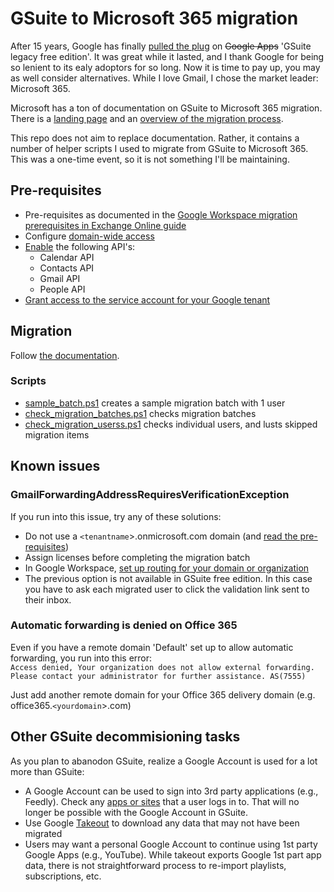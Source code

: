 # GSuite to Microsoft 365 migration
After 15 years, Google has finally [pulled the plug](https://support.google.com/a/answer/60217#faq) on ~~Google Apps~~ 'GSuite legacy free edition'. It was great while it lasted, and I thank Google for being so lenient to its ealy adoptors for so long.
Now it is time to pay up, you may as well consider alternatives. While I love Gmail, I chose the market leader: Microsoft 365.

Microsoft has a ton of documentation on GSuite to Microsoft 365 migration. There is a [landing page](https://docs.microsoft.com/en-us/Exchange/mailbox-migration/perform-g-suite-migration) and an [overview of the migration process](https://docs.microsoft.com/en-gb/exchange/mailbox-migration/how-it-all-works-in-the-backend).

This repo does not aim to replace documentation. Rather, it contains a number of helper scripts I used to migrate from GSuite to Microsoft 365. This was a one-time event, so it is not something I'll be maintaining.

## Pre-requisites
- Pre-requisites as documented in the [Google Workspace migration prerequisites in Exchange Online guide](https://docs.microsoft.com/en-us/exchange/mailbox-migration/googleworkspace-migration-prerequisites)
- Configure [domain-wide access](https://developers.google.com/admin-sdk/directory/v1/guides/delegation)
- [Enable](https://support.google.com/googleapi/answer/6158841?hl=en) the following API's:
    - Calendar API
    - Contacts API
    - Gmail API
    - People API
- [Grant access to the service account for your Google tenant](https://docs.microsoft.com/en-gb/exchange/mailbox-migration/manually-configuring-gsuite-for-migration#grant-access-to-the-service-account-for-your-google-tenant)

## Migration
Follow [the documentation](https://docs.microsoft.com/en-gb/exchange/mailbox-migration/perform-g-suite-migration).

### Scripts
- [sample_batch.ps1](./scripts/sample_batch.ps1) creates a sample migration batch with 1 user
- [check_migration_batches.ps1](./scripts/check_migration_batches.ps1) checks migration batches
- [check_migration_userss.ps1](./scripts/check_migration_users.ps1) checks individual users, and lusts skipped migration items

## Known issues
### GmailForwardingAddressRequiresVerificationException
If you run into this issue, try any of these solutions:
- Do not use a `<tenantname`>.onmicrosoft.com domain (and [read the pre-requisites](https://docs.microsoft.com/en-GB/exchange/mailbox-migration/googleworkspace-migration-prerequisites#create-a-subdomain-for-mail-routing-to-microsoft-365-or-office-365))
- Assign licenses before completing the migration batch
- In Google Workspace, [set up routing for your domain or organization](https://support.google.com/a/answer/6297084)
- The previous option is not available in GSuite free edition. In this case you have to ask each migrated user to click the validation link sent to their inbox.

### Automatic forwarding is denied on Office 365
Even if you have a remote domain 'Default' set up to allow automatic forwarding, you run into this error:   
`Access denied, Your organization does not allow external forwarding. Please contact your administrator for further assistance. AS(7555)`   

Just add another remote domain for your Office 365 delivery domain (e.g. office365.`<yourdomain`>.com)

## Other GSuite decommisioning tasks
As you plan to abanodon GSuite, realize a Google Account is used for a lot more than GSuite:
- A Google Account can be used to sign into 3rd party applications (e.g., Feedly). Check any [apps or sites](https://myaccount.google.com/permissions) that a user logs in to. That will no longer be possible with the Google Account in GSuite.
- Use Google [Takeout](https://takeout.google.com/) to download any data that may not have been migrated
- Users may want a personal Google Account to continue using 1st party Google Apps (e.g., YouTube).
While takeout exports Google 1st part app data, there is not straightforward process to re-import playlists, subscriptions, etc.